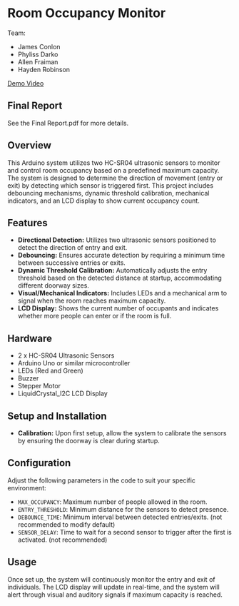 # Room Occupancy Monitor

Team:
- James Conlon
- Phyliss Darko
- Allen Fraiman
- Hayden Robinson

[Demo Video](https://youtu.be/HA0_gBuAFfs)

## Final Report
See the Final Report.pdf for more details.

## Overview
This Arduino system utilizes two HC-SR04 ultrasonic sensors to monitor and control room occupancy based on a predefined maximum capacity. The system is designed to determine the direction of movement (entry or exit) by detecting which sensor is triggered first. This project includes debouncing mechanisms, dynamic threshold calibration, mechanical indicators, and an LCD display to show current occupancy count.

## Features
- **Directional Detection:** Utilizes two ultrasonic sensors positioned to detect the direction of entry and exit.
- **Debouncing:** Ensures accurate detection by requiring a minimum time between successive entries or exits.
- **Dynamic Threshold Calibration:** Automatically adjusts the entry threshold based on the detected distance at startup, accommodating different doorway sizes.
- **Visual/Mechanical Indicators:** Includes LEDs and a mechanical arm to signal when the room reaches maximum capacity.
- **LCD Display:** Shows the current number of occupants and indicates whether more people can enter or if the room is full.

## Hardware
- 2 x HC-SR04 Ultrasonic Sensors
- Arduino Uno or similar microcontroller
- LEDs (Red and Green)
- Buzzer
- Stepper Motor
- LiquidCrystal_I2C LCD Display

## Setup and Installation
- **Calibration:** Upon first setup, allow the system to calibrate the sensors by ensuring the doorway is clear during startup.

## Configuration
Adjust the following parameters in the code to suit your specific environment:
- `MAX_OCCUPANCY`: Maximum number of people allowed in the room.
- `ENTRY_THRESHOLD`: Minimum distance for the sensors to detect presence.
- `DEBOUNCE_TIME`: Minimum interval between detected entries/exits. (not recommended to modify default)
- `SENSOR_DELAY`: Time to wait for a second sensor to trigger after the first is activated. (not recommended)

## Usage
Once set up, the system will continuously monitor the entry and exit of individuals. The LCD display will update in real-time, and the system will alert through visual and auditory signals if maximum capacity is reached.

